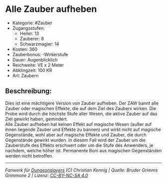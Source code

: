 # Alle Zauber aufheben  
- Kategorie: #Zauber  
- Zugangsstufen:  
  - Heiler: 13  
  - Zauberer: 8  
  - Schwarzmagier: 14  
- Kosten: 360  
- Zauberbonus: -Wirkerstufe  
- Dauer: Augenblicklich  
- Reichweite: VE x 2 Meter  
- Abklingzeit: 100 KR  
- Art: Zaubern     

## Beschreibung:
Dies ist eine mächtigere Version von Zauber aufheben. Der ZAW bannt alle Zauber oder magischen Effekte, die auf dem Ziel des Zaubers wirken. Die Probe wird durch die höchste Stufe aller Wesen, die aktive Zauber auf das Ziel gewirkt haben, gemindert.<br>Alle Zauber aufheben hat keinen Effekt auf magische Wesen (außer auf ihnen liegende Zauber und Effekte zu bannen) und wirkt nicht auf magische Gegenstände, wohl aber auf magische Effekte und Zauber, die durch Gegenstände gewirkt wurden. In diesem Fall wird der Zauber um die Zauberstufe des Effekts erschwert oder um die Stufe des Anwenders, je nachdem, welche höher ist. Permanente Boni aus magischen Gegenständen werden nicht betroffen.


___
*Fanwerk für [Dungeonslayers](https://www.dungeonslayers.net/) (C) Christian Kennig | Quelle: Bruder Grimms Grimmoire 2 | Lizenz: [CC-BY-NC-SA 4.0](https://creativecommons.org/licenses/by-nc-sa/4.0/deed.de)*